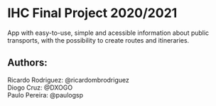 # IHC Final Project 2020/2021

App with easy-to-use, simple and acessible information about public transports, with the possibility to create routes and itineraries. 

## Authors:
Ricardo Rodriguez: @ricardombrodriguez  
Diogo Cruz: @DXOGO  
Paulo Pereira: @paulogsp  
